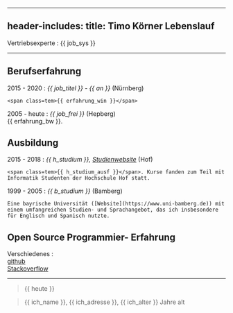 
---
header-includes: <script> obj1 = "value"</script><script id= spr data-name=de src="../js.js"></script> <link rel="stylesheet" href="../style.css">
title: Timo Körner Lebenslauf
---


Vertriebsexperte
:   <span class=tem>{{ job_sys }}</span>

---------------------------------

Berufserfahrung
--------------------

2015 - 2020
:   *<span class=tem>{{ job_titel }}</span> - <span class=tem>{{ an }}</span>*
    (Nürnberg)

    <span class=tem>{{ erfahrung_win }}</span> 

2005 - heute
:   *<span class=tem>{{ job_frei }}</span>*
    (Hepberg)  
     <span class=tem>{{ erfahrung_bw }}</span>.

Ausbildung
----------

2015 - 2018
:   *<span class=tem>{{ h_studium }}</span>, [Studienwebsite](https://www.verwaltungsinformatiker.de)*
    (Hof)

    <span class=tem>{{ h_studium_ausf }}</span>. Kurse fanden zum Teil mit Informatik Studenten der Hochschule Hof statt.

1999 - 2005
:   *<span class=tem>{{ b_studium }}</span>* (Bamberg)

    Eine bayrische Universität ([Website](https://www.uni-bamberg.de)) mit einem umfangreichen Studien- und Sprachangebot, das ich insbesondere für Englisch und Spanisch nutzte.


Open Source Programmier- Erfahrung
--------------------
Verschiedenes
:     
    [github](https://github.com/tik9)  
    [Stackoverflow](https://stackoverflow.com/users/1705829/timo)


----

> <span class=tem>{{ heute }}</span>  
  
> <span class=tem>{{ ich_name }}</span>, <span class=tem>{{ ich_adresse }}</span>, <span class=tem>{{ ich_alter }}</span> Jahre alt
